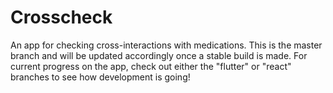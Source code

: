 # Crosscheck
An app for checking cross-interactions with medications. This is the master branch and will be updated accordingly once a stable build is made. For current progress on the app, check out either the "flutter" or "react" branches to see how development is going!
